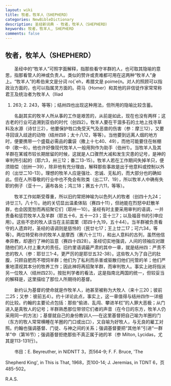 ```yaml
---
layout: wiki
title: 牧者，牧羊人（SHEPHERD）
categories: NewBibleDictionary
description: 圣经新词典 - 牧者，牧羊人（SHEPHERD） 
keywords: 牧者，牧羊人, SHEPHERD
comments: false
---
```


## 牧者，牧羊人（SHEPHERD） 

　　圣经中的“牧羊人”可照字面解释，指那些看守羊群的人，也可取其隐喻的意思，指那看管人的神或负责人。类似的赞许或责难都可用在这两种“牧羊人”身上。“牧羊人”的希伯来文是分词 ro{`eh，希腊文是 poime{n。对人的照顾可以指政治方面的，也可以指属灵方面的。荷马（Homer）和其他的非信徒作家常常称君王及统治者为牧羊人（Iliad

1. 263; 2. 243，等等）；结卅四也出现这种用法，但所用的隐喻比较含蓄。

　　名副其实的牧羊人所从事的工作是艰苦的，从前是如此，现在也没有两样；这古老的行业可追溯到亚伯的时代（创四2）。牧羊人要在干涸多石的土地上找寻草料及水源（诗廿三2），他要保护牲口免受天气及恶兽的伤害（参：摩三12），又要寻回误入歧途的动物（结卅四8；太十八12，等等）。当他要到远离人烟的地方时，便要携带一个盛载必需品的囊袋（撒上十七40、49），而他可能要住在帐棚中（歌一8）。他也许好像现代牧羊人一般用狗作为助手（伯卅1）。当牧羊人及其羊群在某城市较长期居留的时候，这就是人口骤然大减和发生灾患的记号，是神的审判所引起的（耶六3，卅三12；番二13-15）。牧羊人若在工作期间失掉羊只，便须赔偿（创卅一39），除非他有充分理由，解释那些事故是出于他意料或控制以外的（出廿二10-13）。理想的牧羊人应是强壮、忠诚、无私的，而大部分也的确如此。但在人所尊敬的行业中也不免会有败类（出二17、19），所以牧羊人中确有失职的例子（亚十一，遍布各处；鸿三18；赛五十六11，等等）。

　　牧羊工作如斯受尊重，所以旧约常把神喻为以色列人的牧者（创四十九24；诗廿三1，八十1）。祂的关切显出温柔体贴（赛四十11），但祂能在烈怒中赶散羊群，也会因宽恕而再招聚它们（耶卅一10）。圣经有时主要采用审判的语调，一并责备和惩罚牧羊人及羊群（耶五十6，五十一23；亚十三7；以及福音书的引申应用）。这些不忠的牧人该当在主前震栗（耶四十九19，五十44）。当羊群被负责看守的人遗弃时，圣经的语调则是慈怜的（民廿七17；王上廿二17；可六34，等等）。两位特受称许的牧羊人是摩西（赛六十三11），和出人意料的古列，虽然他信奉异教，却遵行了神的旨意（赛四十四28）。圣经切实地强调，人间的领袖应对跟随他们的人付上重大的责任。旧约里语调最严肃的其中一章，就是结卅四：严责不忠的牧人（参：耶廿三1-4，更严厉的是耶廿五32-38）。这些牧人为了自己的肚腹，只顾自肥而不喂饲羊群；他们为了私利而杀害或驱散归他们托管的羊；他们严重地漠视其本分的牧养工作；因此神将再招聚羊群，而审判牧人。事实上祂将指派另一位牧人（结卅四23）。按批判学者的看法，这是指南北两国的统一，但较妥当的解释是，这里描绘了那位人所期待的基督。

　　新约认为基督的使命就是作牧羊人，祂甚至被称为大牧人（来十三20；彼前二25；又参：彼前五4）。约十详论此点，事实上，这一章值得与结卅四作一详细的比较。约翰的主要论点包括：那些“偷进、乱闯、攀进羊栏”的人罪大恶极；从门进入是真牧人的记号；羊群熟悉那位带领它们者的声音（在今日的东方，牧羊人仍采用同一的方法）；基督就自己的身份教训人──在这里基督把自己喻为羊圈的门（东方的牧人常常横睡在羊圈的门口或出口），又自喻为好牧人，与无良的雇工对照。约翰也强调基督、门徒、与神之间的关系；强调基督要把“其他羊”引进“一群羊”中（第16节）；强调基督拒绝那些不真正属于祂的羊（参 Milton, Lycidas，尤其是113-131行）。

　　书目：E. Beyreuther, in NIDNTT 3，页564-9; F. F. Bruce, 'The

Shepherd King', in This is That, 1968，页100-14; J. Jeremias, in TDNT 6，页485-502。

R.A.S.









